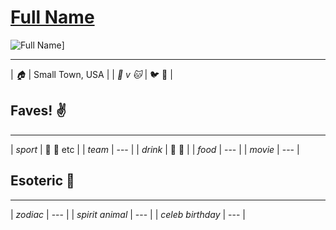# [Full Name](https://github.com/USERNAME)

![Full Name](URL-to-IMAGE)]

----------
| _:house:_ | Small Town, USA |
| _:dog: v :cat:_ | :bird: :snake: |

## Faves! :v:

----------
| _sport_  | :football: :basketball: etc |
| _team_   | --- |
| _drink_  | :beer: :wine_glass: |
| _food_   | --- |
| _movie_  | --- |

## Esoteric :crystal_ball:

----------
| _zodiac_ | --- |
| _spirit animal_ | --- |
| _celeb birthday_ | --- |
